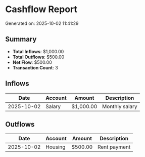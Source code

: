 # Cashflow Report

Generated on: 2025-10-02 11:41:29

## Summary

- **Total Inflows**: $1,000.00
- **Total Outflows**: $500.00
- **Net Flow**: $500.00
- **Transaction Count**: 3

## Inflows

| Date | Account | Amount | Description |
|------|---------|--------|-------------|
| 2025-10-02 | Salary | $1,000.00 | Monthly salary |

## Outflows

| Date | Account | Amount | Description |
|------|---------|--------|-------------|
| 2025-10-02 | Housing | $500.00 | Rent payment |
